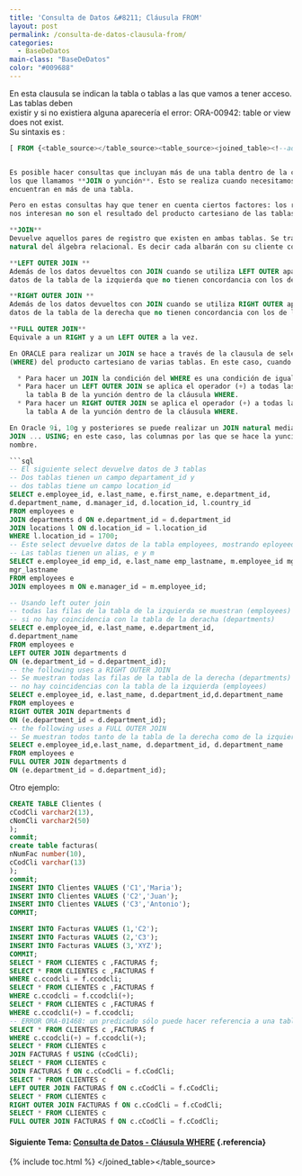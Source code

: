 ```yaml
---
title: 'Consulta de Datos &#8211; Cláusula FROM'
layout: post
permalink: /consulta-de-datos-clausula-from/
categories:
  - BaseDeDatos
main-class: "BaseDeDatos"
color: "#009688"
---
```

<div class="icosql">
</div>

En esta clausula se indican la tabla o tablas a las que vamos a tener acceso. Las tablas deben  
existir y si no existiera alguna aparecería el error: ORA-00942: table or view does not exist.  
Su sintaxis es :

```sql
[ FROM {<table_source></table_source><table_source><joined_table><!--ad-->


Es posible hacer consultas que incluyan más de una tabla dentro de la cláusula FROM, es  
los que llamamos **JOIN o yunción**. Esto se realiza cuando necesitamos acceder a datos que se  
encuentran en más de una tabla.

Pero en estas consultas hay que tener en cuenta ciertos factores: los registros que a nosotros  
nos interesan no son el resultado del producto cartesiano de las tablas sino aquellos que componen la relación igualados; además, esta relación de igualdad puede ser natural, a la izquierda, a la derecha o total. Son los llamados **JOIN, LEFT OUTER JOIN, RIGHT OUTER JOIN y FULL OUTER JOIN.**

**JOIN**  
Devuelve aquellos pares de registro que existen en ambas tablas. Se trata de una unión  
natural del álgebra relacional. Es decir cada albarán con su cliente correspondiente. No aparecen los albaranes sin clientes ni los clientes sin albaranes.

**LEFT OUTER JOIN **  
Además de los datos devueltos con JOIN cuando se utiliza LEFT OUTER aparecen los  
datos de la tabla de la izquierda que no tienen concordancia con los de la tabla de la derecha. Los datos de la tabla de la derecha aparecen a NULL.

**RIGHT OUTER JOIN **  
Además de los datos devueltos con JOIN cuando se utiliza RIGHT OUTER aparecen los  
datos de la tabla de la derecha que no tienen concordancia con los de la tabla de la izquierda. Los datos de la tabla de la izquierda se muestran a NULL.

**FULL OUTER JOIN**  
Equivale a un RIGHT y a un LEFT OUTER a la vez.

En ORACLE para realizar un JOIN se hace a través de la clausula de selección de registros  
(WHERE) del producto cartesiano de varias tablas. En este caso, cuando se unen dos tabla A y B:

  * Para hacer un JOIN la condición del WHERE es una condición de igualdad.
  * Para hacer un LEFT OUTER JOIN se aplica el operador (+) a todas las columnas de  
    la tabla B de la yunción dentro de la cláusula WHERE.
  * Para hacer un RIGHT OUTER JOIN se aplica el operador (+) a todas las columnas de  
    la tabla A de la yunción dentro de la cláusula WHERE.

En Oracle 9i, 10g y posteriores se puede realizar un JOIN natural mediante la sintaxis  
JOIN ... USING; en este caso, las columnas por las que se hace la yunción deben tener el mismo  
nombre.

```sql
-- El siguiente select devuelve datos de 3 tablas
-- Dos tablas tienen un campo departament_id y
-- dos tablas tiene un campo location_id
SELECT e.employee_id, e.last_name, e.first_name, e.department_id,
d.department_name, d.manager_id, d.location_id, l.country_id
FROM employees e
JOIN departments d ON e.department_id = d.department_id
JOIN locations l ON d.location_id = l.location_id
WHERE l.location_id = 1700;
-- Este select devuelve datos de la tabla employees, mostrando eployeed_id y last_name, junto con manager_id y last_name, haciendo un auto-join
-- Las tablas tienen un alias, e y m
SELECT e.employee_id emp_id, e.last_name emp_lastname, m.employee_id mgr_id, m.last_name
mgr_lastname
FROM employees e
JOIN employees m ON e.manager_id = m.employee_id;

-- Usando left outer join
-- todas las filas de la tabla de la izquierda se muestran (employees) incluso
-- si no hay coincidencia con la tabla de la deracha (departments)
SELECT e.employee_id, e.last_name, e.department_id,
d.department_name
FROM employees e
LEFT OUTER JOIN departments d
ON (e.department_id = d.department_id);
-- the following uses a RIGHT OUTER JOIN
-- Se muestran todas las filas de la tabla de la derecha (departments) incluso si
-- no hay coincidencias con la tabla de la izquierda (employees)
SELECT e.employee_id, e.last_name, d.department_id,d.department_name
FROM employees e
RIGHT OUTER JOIN departments d
ON (e.department_id = d.department_id);
-- the following uses a FULL OUTER JOIN
-- Se muestran todos tanto de la tabla de la derecha como de la izquierda
SELECT e.employee_id,e.last_name, d.department_id, d.department_name
FROM employees e
FULL OUTER JOIN departments d
ON (e.department_id = d.department_id);

```

Otro ejemplo:

```sql
CREATE TABLE Clientes (
cCodCli varchar2(13),
cNomCli varchar2(50)
);
commit;
create table facturas(
nNumFac number(10),
cCodCli varchar(13)
);
commit;
INSERT INTO Clientes VALUES ('C1','Maria');
INSERT INTO Clientes VALUES ('C2','Juan');
INSERT INTO Clientes VALUES ('C3','Antonio');
COMMIT;

INSERT INTO Facturas VALUES (1,'C2');
INSERT INTO Facturas VALUES (2,'C3');
INSERT INTO Facturas VALUES (3,'XYZ');
COMMIT;
SELECT * FROM CLIENTES c ,FACTURAS f;
SELECT * FROM CLIENTES c ,FACTURAS f
WHERE c.ccodcli = f.ccodcli;
SELECT * FROM CLIENTES c ,FACTURAS f
WHERE c.ccodcli = f.ccodcli(+);
SELECT * FROM CLIENTES c ,FACTURAS f
WHERE c.ccodcli(+) = f.ccodcli;
-- ERROR ORA-01468: un predicado sólo puede hacer referencia a una tabla de unión externa
SELECT * FROM CLIENTES c ,FACTURAS f
WHERE c.ccodcli(+) = f.ccodcli(+);
SELECT * FROM CLIENTES c
JOIN FACTURAS f USING (cCodCli);
SELECT * FROM CLIENTES c
JOIN FACTURAS f ON c.cCodCli = f.cCodCli;
SELECT * FROM CLIENTES c
LEFT OUTER JOIN FACTURAS f ON c.cCodCli = f.cCodCli;
SELECT * FROM CLIENTES c
RIGHT OUTER JOIN FACTURAS f ON c.cCodCli = f.cCodCli;
SELECT * FROM CLIENTES c
FULL OUTER JOIN FACTURAS f ON c.cCodCli = f.cCodCli;


```

#### Siguiente Tema: [Consulta de Datos - Cláusula WHERE][1] {.referencia}



 [1]: https://elbauldelprogramador.com/consulta-de-datos-clausula-where/

{% include toc.html %}
</joined_table></table_source>